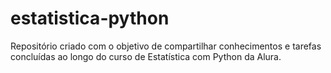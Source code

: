 # estatistica-python
Repositório criado com o objetivo de compartilhar conhecimentos e tarefas concluídas ao longo do curso de Estatística com Python da Alura.
